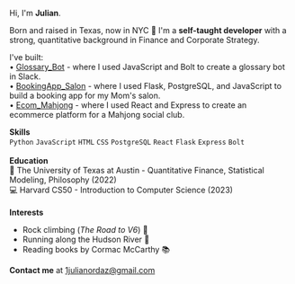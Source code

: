 Hi, I'm **Julian**.

Born and raised in Texas, now in NYC 📍 I'm a **self-taught developer** with a strong, quantitative background in Finance and Corporate Strategy.

I've built:
<br>
• [Glossary_Bot](https://github.com/jordaz14/slack-glossary-bot) - where I used JavaScript and Bolt to create a glossary bot in Slack.
<br>
• [BookingApp_Salon](https://github.com/jordaz14/BookingApp_Salon) - where I used Flask, PostgreSQL, and JavaScript to build a booking app for my Mom's salon.
<br>
• [Ecom_Mahjong](https://github.com/jordaz14/Ecom_Mahjong) - where I used React and Express to create an ecommerce platform for a Mahjong social club.
<br>

**Skills**
<br>
`Python` `JavaScript` `HTML` `CSS` `PostgreSQL` `React` `Flask` `Express` `Bolt`
<br>
<br>
**Education**
<br>
🤘 The University of Texas at Austin - Quantitative Finance, Statistical Modeling, Philosophy (2022)
<br>
💻 Harvard CS50 - Introduction to Computer Science (2023)
<br>
<br>
**Interests**
- Rock climbing (_The Road to V6_) 🧗
- Running along the Hudson River 🏃
- Reading books by Cormac McCarthy 📚

**Contact me** at 1julianordaz@gmail.com

